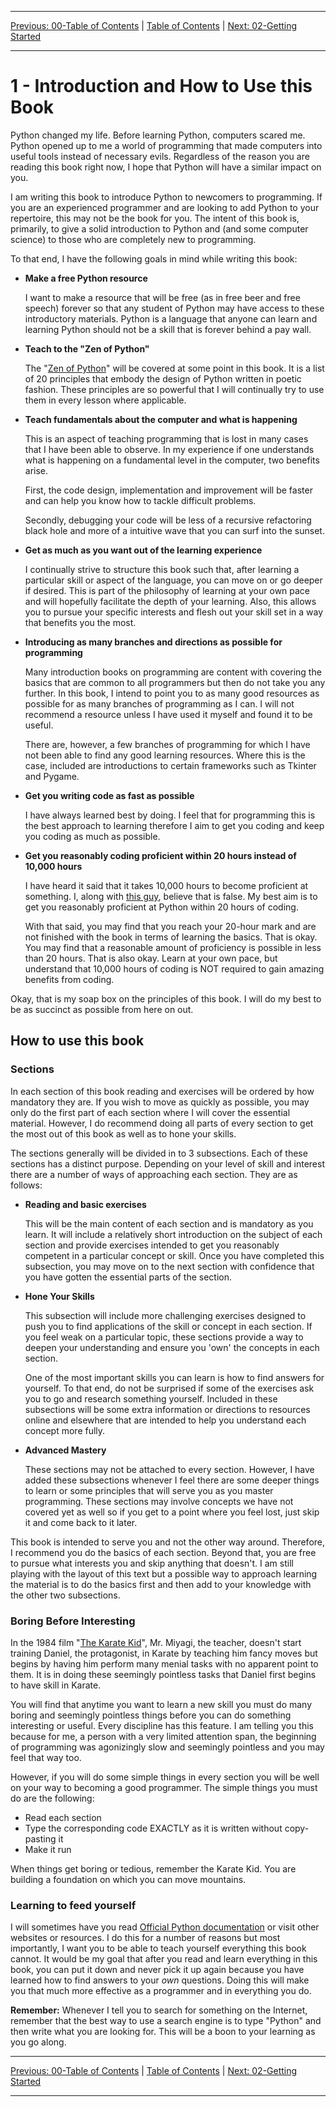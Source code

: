 <!-- Navigation -->

---

[Previous: 00-Table of Contents](./00-Table-of-Contents.md) | [Table of Contents](./00-Table-of-Contents.md) | [Next: 02-Getting Started](./02-Getting-Started.md)

---
<!-- End Navigation -->

# 1 - Introduction and How to Use this Book

Python changed my life. Before learning Python, computers scared me. Python
opened up to me a world of programming that made computers into useful tools
instead of necessary evils. Regardless of the reason you are reading this book
right now, I hope that Python will have a similar impact on you.

I am writing this book to introduce Python to newcomers to programming. If you
are an experienced programmer and are looking to add Python to your repertoire,
this may not be the book for you. The intent of this book is, primarily,
to give a solid introduction to Python and (and some computer science) to those 
who are completely new to programming.

To that end, I have the following goals in mind while writing this book:

 - **Make a free Python resource** 

    I want to make a resource that will be free (as in free
    beer and free speech) forever so that any student of Python may have access
    to these introductory materials. Python is a language that anyone can learn and learning Python should not be a skill that is forever behind a pay wall.

 - **Teach to the "Zen of Python"** 

    The "[Zen of Python](https://www.python.org/dev/peps/pep-0020/)" will be covered at some point in this book. It is a
    list of 20 principles that embody the design of Python written in poetic
    fashion. These principles are so powerful that I will continually try to
    use them in every lesson where applicable.

 - **Teach fundamentals about the computer and what is happening** 

    This is an aspect of teaching programming that is lost in many cases that I have been able to observe. In my experience if one understands what is happening on a fundamental level in the computer, two
    benefits arise.

    First, the code design, implementation and improvement will be faster and can help you know how to tackle difficult problems.

    Secondly, debugging your code will be less of a recursive refactoring black hole and more of a intuitive wave that you can surf into the sunset. 

 - **Get as much as you want out of the learning experience** 

    I continually strive to structure this book such that, after learning a particular skill
    or aspect of the language, you can move on or go deeper if desired. This
    is part of the philosophy of learning at your own pace and will hopefully facilitate the depth of your learning. Also, this allows you to pursue your specific interests and flesh out your skill set in a way that benefits you the most.

 - **Introducing as many branches and directions as possible for programming**

    Many introduction books on programming are content with covering the basics
    that are common to all programmers but then do not take you any further. In this book, I intend to point you to as many good resources as possible for as many branches of programming as I can. I will not recommend a resource unless I have used it myself and found it to be useful.

    There are, however, a few branches of programming for which I have not been able to find any good learning resources. Where this is the case, included are introductions to certain frameworks such as Tkinter and Pygame.

 - **Get you writing code as fast as possible**

    I have always learned best by doing. I feel that for programming this is the
    best approach to learning therefore I aim to get you coding and keep you 
    coding as much as possible.

 - **Get you reasonably coding proficient within 20 hours instead of 10,000 hours**

    I have heard it said that it takes 10,000 hours to become proficient at something. I, along with [this guy](https://www.youtube.com/watch?v=5MgBikgcWnY), believe that is false. My best aim is to get you reasonably proficient at Python within 20 hours of coding.

    With that said, you may find that you reach your 20-hour mark and are not
    finished with the book in terms of learning the basics. That is okay. You
    may find that a reasonable amount of proficiency is possible in less than
    20 hours. That is also okay. Learn at your own pace, but understand that 
    10,000 hours of coding is NOT required to gain amazing benefits from coding.

Okay, that is my soap box on the principles of this book. I will do my best to 
be as succinct as possible from here on out.


## How to use this book

### Sections

In each section of this book reading and exercises will be ordered by how mandatory they are. If
you wish to move as quickly as possible, you may only do the first part of each
section where I will cover the essential material. However, I do recommend 
doing all parts of every section to get the most out of this book as well as to
hone your skills.

The sections generally will be divided in to 3 subsections. Each of these sections has a distinct purpose. Depending on your level of skill 
and interest there are a number of ways of approaching each section. They are as follows:

 - **Reading and basic exercises**

   This will be the main content of each section and is mandatory as you learn. It will include a relatively short
   introduction on the subject of each section and provide exercises intended to
   get you reasonably competent in a particular concept or skill. Once you have
   completed this subsection, you may move on to the next section with confidence
   that you have gotten the essential parts of the section.

 - **Hone Your Skills**

   This subsection will include more challenging exercises designed to push you to find applications of the skill or concept in each section. If you feel weak on a particular topic, these sections provide a way to deepen your understanding and ensure you 'own' the concepts in each section.

   One of the most important skills you can learn is how to find answers for yourself. To that end, do not be surprised if some of the exercises ask you to go and research something yourself. Included in these subsections will be some extra information or directions to resources online and elsewhere that are intended to help you understand each concept more fully.

 - **Advanced Mastery**

   These sections may not be attached to every section. However, I have added these subsections whenever I feel there are some deeper things to learn or some principles that will serve you as you master programming. These sections may involve concepts we have not covered yet as well so if you get to a point where you feel lost, just skip it and come back to it later.

This book is intended to serve you and not the other way around. Therefore, I recommend you do the basics of each section. Beyond that, you are free to pursue what interests you and skip anything that doesn't. I am still playing with the layout of this text but a possible way to approach learning the material is to do the basics first and then add to your knowledge with the other two subsections.

### Boring Before Interesting

In the 1984 film "[The Karate Kid](https://www.imdb.com/title/tt0087538/plotsummary?ref_=tt_stry_pl#synopsis)", Mr. Miyagi, the teacher, doesn't start training
Daniel, the protagonist, in Karate by teaching him fancy moves but begins by 
having him perform many menial tasks with no apparent point to them. It is in 
doing these seemingly pointless tasks that Daniel first begins to have skill in 
Karate.

You will find that anytime you want to learn a new skill you must do many boring
and seemingly pointless things before you can do something interesting or 
useful. Every discipline has this feature. I am telling you this because for me, a person with a very limited attention span, the beginning of programming
was agonizingly slow and seemingly pointless and you may feel that way too.

However, if you will do some simple things in every section you will be well on
your way to becoming a good programmer. The simple things you must do are the 
following:

 - Read each section
 - Type the corresponding code EXACTLY as it is written without copy-pasting it
 - Make it run

When things get boring or tedious, remember the Karate Kid. You are 
building a foundation on which you can move mountains.

### Learning to feed yourself

I will sometimes have you read [Official Python documentation](https://docs.python.org/3.7/index.html) or visit other websites or resources. I do this for a number of reasons but most importantly, I want you to be able to teach yourself everything this book cannot. It would be my goal that after you read and learn everything in this book, you can put it down and never pick it up again because you have learned how to find answers to your *own* questions. Doing this will make you that much more effective as a programmer and in everything you do. 

**Remember:** Whenever I tell you to search for something on the Internet, remember that the best way to use a search engine is to type "Python" and then write what you are looking for. This will be a boon to your learning as you go along.

<!-- Navigation -->

---

[Previous: 00-Table of Contents](./00-Table-of-Contents.md) | [Table of Contents](./00-Table-of-Contents.md) | [Next: 02-Getting Started](./02-Getting-Started.md)

---
<!-- End Navigation -->
